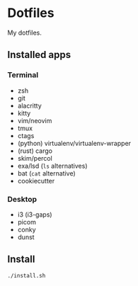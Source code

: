 # Dotfiles

My dotfiles.

## Installed apps

### Terminal

- zsh
- git
- alacritty
- kitty
- vim/neovim
- tmux
- ctags
- (python) virtualenv/virtualenv-wrapper
- (rust) cargo
- skim/percol
- exa/lsd (`ls` alternatives)
- bat (`cat` alternative)
- cookiecutter

### Desktop

- i3 (i3-gaps)
- picom
- conky
- dunst

## Install

```sh
./install.sh
```
